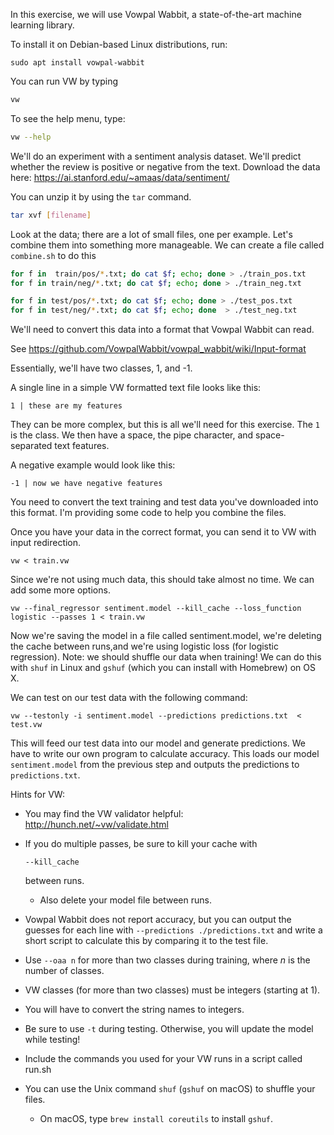 In this exercise, we will use Vowpal Wabbit, a state-of-the-art machine learning library.  

To install it on Debian-based Linux distributions, run:

```
sudo apt install vowpal-wabbit
```

You can run VW by typing 

```bash
vw
```

To see the help menu, type:

```bash
vw --help	
```

We'll do an experiment with a sentiment analysis dataset.  We'll predict whether the review is positive or negative from the text. Download the data here: https://ai.stanford.edu/~amaas/data/sentiment/

You can unzip it by using the `tar` command.

```bash
tar xvf [filename]
```

Look at the data; there are a lot of small files, one per example.  Let's combine them into something more manageable.  We can create a file called `combine.sh` to do this

```bash
for f in  train/pos/*.txt; do cat $f; echo; done > ./train_pos.txt
for f in train/neg/*.txt; do cat $f; echo; done > ./train_neg.txt

for f in test/pos/*.txt; do cat $f; echo; done > ./test_pos.txt
for f in test/neg/*.txt; do cat $f; echo; done  > ./test_neg.txt

```



We'll need to convert this data into a format that Vowpal Wabbit can read.

See https://github.com/VowpalWabbit/vowpal_wabbit/wiki/Input-format

Essentially, we'll have two classes, 1, and -1. 

A single line in a simple VW formatted text file looks like this:

```
1 | these are my features
```

They can be more complex, but this is all we'll need for this exercise.  The `1` is the class.  We then have a space, the pipe character, and space-separated text features.  

A negative example would look like this:

```
-1 | now we have negative features
```

You need to convert the text training and test data you've downloaded into this format. I'm providing some code to help you combine the files.

Once you have your data in the correct format, you can send it to VW with input redirection.

```
vw < train.vw                                                                      
```

Since we're not using much data, this should take almost no time.  We can add some more options.

```
vw --final_regressor sentiment.model --kill_cache --loss_function logistic --passes 1 < train.vw                                                                                     
```

Now we're saving the model in a file called sentiment.model, we're deleting the cache between runs,and we're using logistic loss (for logistic regression).  Note: we should shuffle our data when training!  We can do this with `shuf` in Linux and `gshuf` (which you can install with Homebrew) on OS X.

We can test on our test data with the following command:

```
vw --testonly -i sentiment.model --predictions predictions.txt  < test.vw
```

This will feed our test data into our model and generate predictions.  We have to write our own program to calculate accuracy.  This loads our model `sentiment.model` from the previous step and outputs the predictions to `predictions.txt`.



Hints for VW: 

- You may find the VW validator helpful: http://hunch.net/~vw/validate.html

- If you do multiple passes, be sure to kill your cache with 

  ```
  --kill_cache
  ```

   between runs. 

  

  

  - Also delete your model file between runs.

- Vowpal Wabbit does not report accuracy, but you can output the guesses for each line with `--predictions ./predictions.txt` and write a short script to calculate this by comparing it to the test file.

- Use `--oaa n` for more than two classes during training, where *n* is the number of classes.

- VW classes (for more than two classes) must be integers (starting at 1).

- You will have to convert the string names to integers.

- Be sure to use `-t` during testing.  Otherwise, you will update the model while testing!

- Include the commands you used for your VW runs in a script called run.sh

- You can use the Unix command `shuf` (`gshuf` on macOS) to shuffle your files.

  - On macOS, type `brew install coreutils` to install `gshuf`.

  
